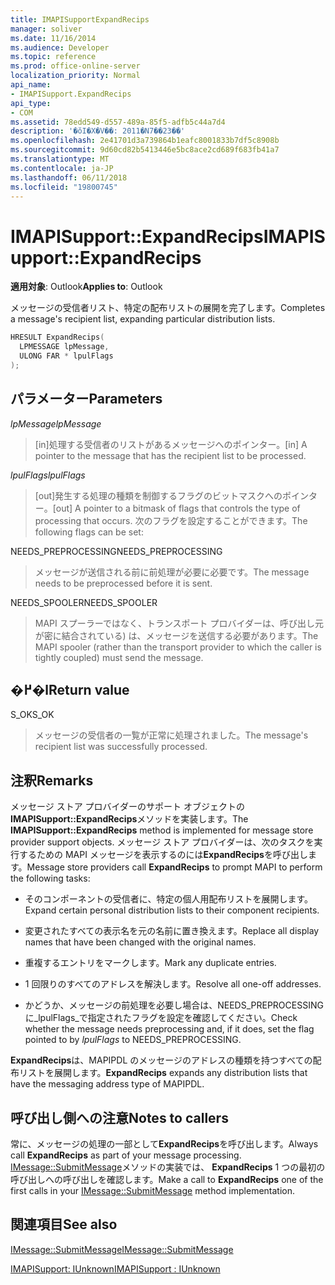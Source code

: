 ```yaml
---
title: IMAPISupportExpandRecips
manager: soliver
ms.date: 11/16/2014
ms.audience: Developer
ms.topic: reference
ms.prod: office-online-server
localization_priority: Normal
api_name:
- IMAPISupport.ExpandRecips
api_type:
- COM
ms.assetid: 78edd549-d557-489a-85f5-adfb5c44a7d4
description: '�ŏI�X�V��: 2011�N7��23��'
ms.openlocfilehash: 2e41701d3a739864b1eafc8001833b7df5c8908b
ms.sourcegitcommit: 9d60cd82b5413446e5bc8ace2cd689f683fb41a7
ms.translationtype: MT
ms.contentlocale: ja-JP
ms.lasthandoff: 06/11/2018
ms.locfileid: "19800745"
---
```

# <a name="imapisupportexpandrecips"></a><span data-ttu-id="d0d8d-103">IMAPISupport::ExpandRecips</span><span class="sxs-lookup"><span data-stu-id="d0d8d-103">IMAPISupport::ExpandRecips</span></span>

  
  
<span data-ttu-id="d0d8d-104">**適用対象**: Outlook</span><span class="sxs-lookup"><span data-stu-id="d0d8d-104">**Applies to**: Outlook</span></span> 
  
<span data-ttu-id="d0d8d-105">メッセージの受信者リスト、特定の配布リストの展開を完了します。</span><span class="sxs-lookup"><span data-stu-id="d0d8d-105">Completes a message's recipient list, expanding particular distribution lists.</span></span>
  
```cpp
HRESULT ExpandRecips(
  LPMESSAGE lpMessage,
  ULONG FAR * lpulFlags
);
```

## <a name="parameters"></a><span data-ttu-id="d0d8d-106">パラメーター</span><span class="sxs-lookup"><span data-stu-id="d0d8d-106">Parameters</span></span>

 <span data-ttu-id="d0d8d-107">_lpMessage_</span><span class="sxs-lookup"><span data-stu-id="d0d8d-107">_lpMessage_</span></span>
  
> <span data-ttu-id="d0d8d-108">[in]処理する受信者のリストがあるメッセージへのポインター。</span><span class="sxs-lookup"><span data-stu-id="d0d8d-108">[in] A pointer to the message that has the recipient list to be processed.</span></span>
    
 <span data-ttu-id="d0d8d-109">_lpulFlags_</span><span class="sxs-lookup"><span data-stu-id="d0d8d-109">_lpulFlags_</span></span>
  
> <span data-ttu-id="d0d8d-110">[out]発生する処理の種類を制御するフラグのビットマスクへのポインター。</span><span class="sxs-lookup"><span data-stu-id="d0d8d-110">[out] A pointer to a bitmask of flags that controls the type of processing that occurs.</span></span> <span data-ttu-id="d0d8d-111">次のフラグを設定することができます。</span><span class="sxs-lookup"><span data-stu-id="d0d8d-111">The following flags can be set:</span></span>
    
<span data-ttu-id="d0d8d-112">NEEDS_PREPROCESSING</span><span class="sxs-lookup"><span data-stu-id="d0d8d-112">NEEDS_PREPROCESSING</span></span> 
  
> <span data-ttu-id="d0d8d-113">メッセージが送信される前に前処理が必要に必要です。</span><span class="sxs-lookup"><span data-stu-id="d0d8d-113">The message needs to be preprocessed before it is sent.</span></span>
    
<span data-ttu-id="d0d8d-114">NEEDS_SPOOLER</span><span class="sxs-lookup"><span data-stu-id="d0d8d-114">NEEDS_SPOOLER</span></span> 
  
> <span data-ttu-id="d0d8d-115">MAPI スプーラーではなく、トランスポート プロバイダーは、呼び出し元が密に結合されている) は、メッセージを送信する必要があります。</span><span class="sxs-lookup"><span data-stu-id="d0d8d-115">The MAPI spooler (rather than the transport provider to which the caller is tightly coupled) must send the message.</span></span>
    
## <a name="return-value"></a><span data-ttu-id="d0d8d-116">�߂�l</span><span class="sxs-lookup"><span data-stu-id="d0d8d-116">Return value</span></span>

<span data-ttu-id="d0d8d-117">S_OK</span><span class="sxs-lookup"><span data-stu-id="d0d8d-117">S_OK</span></span> 
  
> <span data-ttu-id="d0d8d-118">メッセージの受信者の一覧が正常に処理されました。</span><span class="sxs-lookup"><span data-stu-id="d0d8d-118">The message's recipient list was successfully processed.</span></span>
    
## <a name="remarks"></a><span data-ttu-id="d0d8d-119">注釈</span><span class="sxs-lookup"><span data-stu-id="d0d8d-119">Remarks</span></span>

<span data-ttu-id="d0d8d-120">メッセージ ストア プロバイダーのサポート オブジェクトの**IMAPISupport::ExpandRecips**メソッドを実装します。</span><span class="sxs-lookup"><span data-stu-id="d0d8d-120">The **IMAPISupport::ExpandRecips** method is implemented for message store provider support objects.</span></span> <span data-ttu-id="d0d8d-121">メッセージ ストア プロバイダーは、次のタスクを実行するための MAPI メッセージを表示するのには**ExpandRecips**を呼び出します。</span><span class="sxs-lookup"><span data-stu-id="d0d8d-121">Message store providers call **ExpandRecips** to prompt MAPI to perform the following tasks:</span></span> 
  
- <span data-ttu-id="d0d8d-122">そのコンポーネントの受信者に、特定の個人用配布リストを展開します。</span><span class="sxs-lookup"><span data-stu-id="d0d8d-122">Expand certain personal distribution lists to their component recipients.</span></span>
    
- <span data-ttu-id="d0d8d-123">変更されたすべての表示名を元の名前に置き換えます。</span><span class="sxs-lookup"><span data-stu-id="d0d8d-123">Replace all display names that have been changed with the original names.</span></span>
    
- <span data-ttu-id="d0d8d-124">重複するエントリをマークします。</span><span class="sxs-lookup"><span data-stu-id="d0d8d-124">Mark any duplicate entries.</span></span>
    
- <span data-ttu-id="d0d8d-125">1 回限りのすべてのアドレスを解決します。</span><span class="sxs-lookup"><span data-stu-id="d0d8d-125">Resolve all one-off addresses.</span></span> 
    
- <span data-ttu-id="d0d8d-126">かどうか、メッセージの前処理を必要し場合は、NEEDS_PREPROCESSING に_lpulFlags_で指定されたフラグを設定を確認してください。</span><span class="sxs-lookup"><span data-stu-id="d0d8d-126">Check whether the message needs preprocessing and, if it does, set the flag pointed to by  _lpulFlags_ to NEEDS_PREPROCESSING.</span></span> 
    
 <span data-ttu-id="d0d8d-127">**ExpandRecips**は、MAPIPDL のメッセージのアドレスの種類を持つすべての配布リストを展開します。</span><span class="sxs-lookup"><span data-stu-id="d0d8d-127">**ExpandRecips** expands any distribution lists that have the messaging address type of MAPIPDL.</span></span> 
  
## <a name="notes-to-callers"></a><span data-ttu-id="d0d8d-128">呼び出し側への注意</span><span class="sxs-lookup"><span data-stu-id="d0d8d-128">Notes to callers</span></span>

<span data-ttu-id="d0d8d-129">常に、メッセージの処理の一部として**ExpandRecips**を呼び出します。</span><span class="sxs-lookup"><span data-stu-id="d0d8d-129">Always call **ExpandRecips** as part of your message processing.</span></span> <span data-ttu-id="d0d8d-130">[IMessage::SubmitMessage](imessage-submitmessage.md)メソッドの実装では、 **ExpandRecips** 1 つの最初の呼び出しへの呼び出しを確認します。</span><span class="sxs-lookup"><span data-stu-id="d0d8d-130">Make a call to **ExpandRecips** one of the first calls in your [IMessage::SubmitMessage](imessage-submitmessage.md) method implementation.</span></span> 
  
## <a name="see-also"></a><span data-ttu-id="d0d8d-131">関連項目</span><span class="sxs-lookup"><span data-stu-id="d0d8d-131">See also</span></span>



[<span data-ttu-id="d0d8d-132">IMessage::SubmitMessage</span><span class="sxs-lookup"><span data-stu-id="d0d8d-132">IMessage::SubmitMessage</span></span>](imessage-submitmessage.md)
  
[<span data-ttu-id="d0d8d-133">IMAPISupport: IUnknown</span><span class="sxs-lookup"><span data-stu-id="d0d8d-133">IMAPISupport : IUnknown</span></span>](imapisupportiunknown.md)

